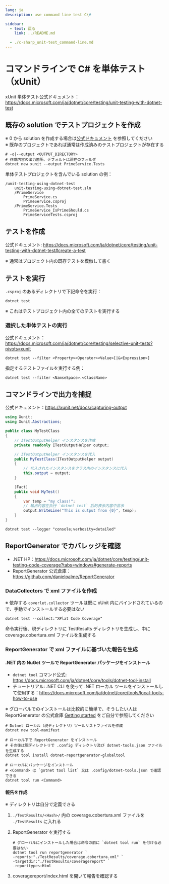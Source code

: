 ```yaml
---
lang: ja
description: use command line test C\#

sidebar: 
  - text: 戻る
    link: ../README.md

  - ./c-sharp_unit-test_command-line.md
---
```

# コマンドラインで C\# を単体テスト（xUnit）

xUnit 単体テスト公式ドキュメント：<https://docs.microsoft.com/ja/dotnet/core/testing/unit-testing-with-dotnet-test>

## 既存の solution でテストプロジェクトを作成

※ 0 から solution を作成する場合は[公式ドキュメント](https://docs.microsoft.com/ja/dotnet/core/testing/unit-testing-with-dotnet-test#create-the-solution)  を参照してください  
※ 既存のプロジェクトであれば通常は作成済みのテストプロジェクトが存在する

```shell
# -o|--output <OUTPUT_DIRECTORY>
# 作成内容の出力箇所、デフォルトは現在のフォルダ
dotnet new xunit --output PrimeService.Tests
```

単体テストプロジェクトを含んでいる solution の例：

```shell
/unit-testing-using-dotnet-test
    unit-testing-using-dotnet-test.sln
    /PrimeService
        PrimeService.cs
        PrimeService.csproj
    /PrimeService.Tests
        PrimeService_IsPrimeShould.cs
        PrimeServiceTests.csproj
```

## テストを作成

公式ドキュメント: <https://docs.microsoft.com/ja/dotnet/core/testing/unit-testing-with-dotnet-test#create-a-test>

※ 通常はプロジェクト内の既存テストを模倣して書く

## テストを実行

`.csproj` のあるディレクトリで下記命令を実行：

```shell
dotnet test
```

※ これはテストプロジェクト内の全てのテストを実行する

### 選択した単体テストの実行

公式ドキュメント：<https://docs.microsoft.com/ja/dotnet/core/testing/selective-unit-tests?pivots=xunit>

```shell
dotnet test --filter <Property><Operator><Value>[|&<Expression>]
```

指定するテストファイルを実行する例：

```shell
dotnet test --filter <NamseSpace>.<ClassName>
```

## コマンドラインで出力を捕捉

公式ドキュメント：<https://xunit.net/docs/capturing-output>

```c#
using Xunit;
using Xunit.Abstractions;

public class MyTestClass
{
    // ITestOutputHelper インスタンスを作成
    private readonly ITestOutputHelper output;

    // ITestOutputHelper インスタンスを代入
    public MyTestClass(ITestOutputHelper output)
    {
        // 代入されたインスタンスをクラス内のインスタンスに代入 
        this.output = output;
    }

    [Fact]
    public void MyTest()
    {
        var temp = "my class!";
        // 输出内容在执行 `dotnet test` 后的表示内容中显示
        output.WriteLine("This is output from {0}", temp);
    }
}
```

```shell
dotnet test --logger "console;verbosity=detailed"
```

## ReportGenerator でカバレッジを確認

- .NET HP：<https://docs.microsoft.com/ja/dotnet/core/testing/unit-testing-code-coverage?tabs=windows#generate-reports>
- ReportGenerator 公式倉庫：<https://github.com/danielpalme/ReportGenerator>

### DataCollectors で xml ファイルを作成

※ 依存する `coverlet.collector` ツールは既に xUnit 内にバインドされているので、手動でインストールする必要はない

```shell
dotnet test --collect:"XPlat Code Coverage"
```

命令実行後、現ディレクトリに TestResults ディレクトリを生成し、中に coverage.cobertura.xml ファイルを生成する

### ReportGenerator で xml ファイルに基づいた報告を生成

#### .NET 内の NuGet ツールで ReportGenerator パッケージをインストール

- `dotnet tool` コマンド公式: <https://docs.microsoft.com/ja/dotnet/core/tools/dotnet-tool-install>
- チュートリアル: .NET CLI を使って .NET ローカル ツールをインストールして使用する：<https://docs.microsoft.com/ja/dotnet/core/tools/local-tools-how-to-use>

※ グローバルでのインストールは比較的に簡単で、そうしたい人は ReportGenerator の公式倉庫 [Getting started](https://github.com/danielpalme/ReportGenerator#install-the-package-matching-your-platform-and-needs) をご自分で参照してください

```shell
# Dotnet ローカル（現ディレクトリ）ツールリストファイルを作成
dotnet new tool-manifest

# ローカル下で ReportGenerator をインストール
# その後は現ディレクトリで .config ディレクトリ及び dotnet-tools.json ファイルを生成する
dotnet tool install dotnet-reportgenerator-globaltool

# ローカルにパッケージをインストール
# <Command> は `gotnet tool list` 又は .config/dotnet-tools.json で確認できる
dotnet tool run <Command>
```

#### 報告を作成

※ ディレクトリは自分で定義できる

1. `./TestResults/<Hash>/` 内の coverage.cobertura.xml ファイルを `./TestResults` に入れる

2. ReportGenerator を実行する

   ```shell
   # グローバルにインストールした場合は命令の前に `dotnet tool run` を付ける必要はない
   dotnet tool run reportgenerator `
   -reports:"./TestResults/coverage.cobertura.xml" `
   -targetdir:"./TestResults/coveragereport" `
   -reporttypes:Html
   ```

3. coveragereport/index.html を開いて報告を確認する
